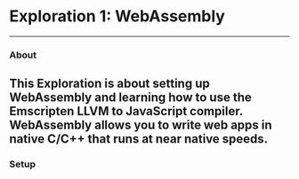 # Exploration 1: WebAssembly
---
### About
This Exploration is about setting up WebAssembly and learning how to use the Emscripten LLVM to JavaScript compiler. WebAssembly allows you to write web apps in native C/C++ that runs at near native speeds.
---
### Setup
